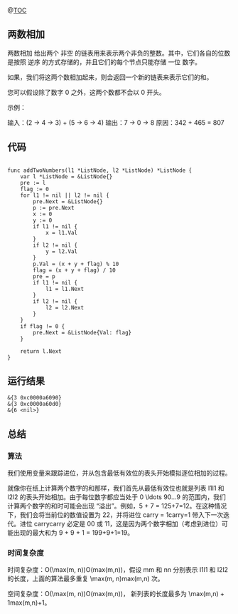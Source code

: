 @[TOC](两数相加)

## 两数相加

两数相加
给出两个 非空 的链表用来表示两个非负的整数。其中，它们各自的位数是按照 逆序 的方式存储的，并且它们的每个节点只能存储 一位 数字。

如果，我们将这两个数相加起来，则会返回一个新的链表来表示它们的和。

您可以假设除了数字 0 之外，这两个数都不会以 0 开头。

示例：

输入：(2 -> 4 -> 3) + (5 -> 6 -> 4)
输出：7 -> 0 -> 8
原因：342 + 465 = 807


## 代码
```text

func addTwoNumbers(l1 *ListNode, l2 *ListNode) *ListNode {
	var l *ListNode = &ListNode{}
	pre := l
	flag := 0
	for l1 != nil || l2 != nil {
		pre.Next = &ListNode{}
		p := pre.Next
		x := 0
		y := 0
		if l1 != nil {
			x = l1.Val
		}
		if l2 != nil {
			y = l2.Val
		}
		p.Val = (x + y + flag) % 10
		flag = (x + y + flag) / 10
		pre = p
		if l1 != nil {
			l1 = l1.Next
		}
		if l2 != nil {
			l2 = l2.Next
		}
	}
	if flag != 0 {
		pre.Next = &ListNode{Val: flag}
	}

	return l.Next
}

```
## 运行结果
```
&{3 0xc0000a6090}
&{3 0xc0000a60d0}
&{6 <nil>}

```
## 总结

### 算法
我们使用变量来跟踪进位，并从包含最低有效位的表头开始模拟逐位相加的过程。

就像你在纸上计算两个数字的和那样，我们首先从最低有效位也就是列表 l1l1 和 l2l2 的表头开始相加。由于每位数字都应当处于 0 \ldots 90…9 的范围内，我们计算两个数字的和时可能会出现 “溢出”。例如，5 + 7 = 125+7=12。在这种情况下，我们会将当前位的数值设置为 22，并将进位 carry = 1carry=1 带入下一次迭代。进位 carrycarry 必定是 00 或 11，这是因为两个数字相加（考虑到进位）可能出现的最大和为 9 + 9 + 1 = 199+9+1=19。

### 时间复杂度

时间复杂度：O(\max(m, n))O(max(m,n))，假设 mm 和 nn 分别表示 l1l1 和 l2l2 的长度，上面的算法最多重复 \max(m, n)max(m,n) 次。

空间复杂度：O(\max(m, n))O(max(m,n))， 新列表的长度最多为 \max(m,n) + 1max(m,n)+1。
